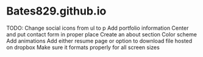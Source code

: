 # Bates829.github.io
TODO:
Change social icons from ul to p
Add portfolio information
Center and put contact form in proper place
Create an about section
Color scheme
Add animations
Add either resume page or option to download file hosted on dropbox
Make sure it formats properly for all screen sizes

